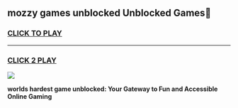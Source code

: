 
## mozzy games unblocked Unblocked Games👋
<h3>
<a href="https://premium.freeplayer.one?title=mozzy_games_unblocked&ref=16F">CLICK TO PLAY</a></h3>
<hr>

<h3>
<a href="https://premium.freeplayer.one?title=mozzy_games_unblocked&ref=16F">CLICK 2 PLAY</a>
  
</h3>

<a href="https://premium.freeplayer.one?title=mozzy_games_unblocked&ref=16F/"><img src="https://clearcache.store/games.png"></a>


**worlds hardest game unblocked: Your Gateway to Fun and Accessible Online Gaming**
